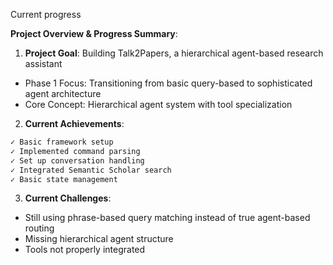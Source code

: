 Current progress

**Project Overview & Progress Summary**:

1. **Project Goal**: Building Talk2Papers, a hierarchical agent-based research assistant

- Phase 1 Focus: Transitioning from basic query-based to sophisticated agent architecture
- Core Concept: Hierarchical agent system with tool specialization

2. **Current Achievements**:

```python
✓ Basic framework setup
✓ Implemented command parsing
✓ Set up conversation handling
✓ Integrated Semantic Scholar search
✓ Basic state management
```

3. **Current Challenges**:

- Still using phrase-based query matching instead of true agent-based routing
- Missing hierarchical agent structure
- Tools not properly integrated
